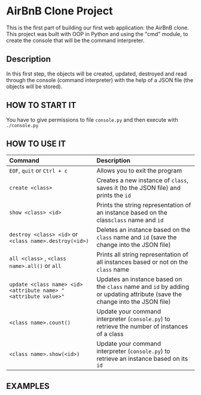 # AirBnB Clone Project
This is the first part of building our first web application: the AirBnB clone. This project was built with OOP in Python and using the "cmd" module, to create the console that will be the command interpreter.

## Description
In this first step, the objects will be created, updated, destroyed and read through the console (command interpreter) with the help of a JSON file (the objects will be stored).

## HOW TO START IT
You have to give permissions to file ```console.py``` and then execute with ```./console.py```

## HOW TO USE IT


| Command | Description |
| :---         |     :---       |
| ```EOF```, ```quit``` or ```Ctrl + c``` | Allows you to exit the program      |
| ```create <class>```     | Creates a new instance of ```class```, saves it (to the JSON file) and prints the ```id```       |
| ```show <class> <id>``` | Prints the string representation of an instance based on the class```class``` name and ```id``` |
| ```destroy <class> <id>``` or ```<class name>.destroy(<id>)``` | Deletes an instance based on the ```class``` name and ```id``` (save the change into the JSON file) |
| ```all <class>``` , ```<class name>.all()```  or ```all``` |  Prints all string representation of all instances based or not on the ```class``` name |
| ```update <class name> <id> <attribute name> "<attribute value>"``` | Updates an instance based on the ```class``` name and ```id``` by adding or updating attribute (save the change into the JSON file) |
| ```<class name>.count()``` | Update your command interpreter (```console.py```) to retrieve the number of instances of a class |
| ```<class name>.show(<id>)``` | Update your command interpreter (```console.py```) to retrieve an instance based on its ```id``` |


## EXAMPLES
